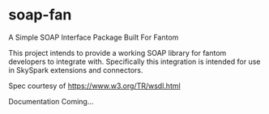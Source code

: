 # soap-fan
A Simple SOAP Interface Package Built For Fantom

This project intends to provide a working SOAP library for fantom developers to integrate with. Specifically this integration is intended for use in SkySpark extensions and connectors.

Spec courtesy of https://www.w3.org/TR/wsdl.html

Documentation Coming...
